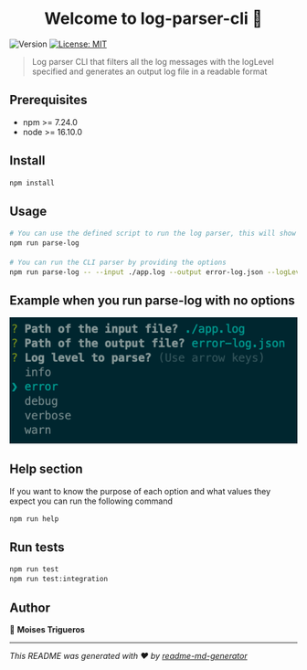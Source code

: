 <h1 align="center">Welcome to log-parser-cli 👋</h1>
<p>
  <img alt="Version" src="https://img.shields.io/badge/version-0.0.1-blue.svg?cacheSeconds=2592000" />
  <a href="#" target="_blank">
    <img alt="License: MIT" src="https://img.shields.io/badge/License-MIT-yellow.svg" />
  </a>
</p>

> Log parser CLI that filters all the log messages with the logLevel specified and generates an output log file in a readable format


## Prerequisites
* npm >= 7.24.0
* node >= 16.10.0

## Install

```sh
npm install
```

## Usage

```sh
# You can use the defined script to run the log parser, this will show you a set of questions in the CLI
npm run parse-log

# You can run the CLI parser by providing the options
npm run parse-log -- --input ./app.log --output error-log.json --logLevel error

```

## Example when you run parse-log with no options
![Alt text](img/questions-inquirer.png?raw=true "Questions Parse Log")

## Help section

If you want to know the purpose of each option and what values they expect you can run the following command
```sh
npm run help
```

## Run tests

```sh
npm run test
npm run test:integration
```

## Author

👤 **Moises Trigueros**


***
_This README was generated with ❤️ by [readme-md-generator](https://github.com/kefranabg/readme-md-generator)_
